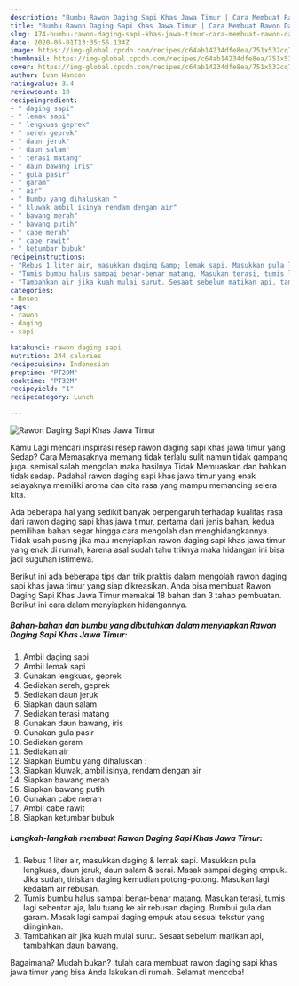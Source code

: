 ```yaml
---
description: "Bumbu Rawon Daging Sapi Khas Jawa Timur | Cara Membuat Rawon Daging Sapi Khas Jawa Timur Yang Sempurna"
title: "Bumbu Rawon Daging Sapi Khas Jawa Timur | Cara Membuat Rawon Daging Sapi Khas Jawa Timur Yang Sempurna"
slug: 474-bumbu-rawon-daging-sapi-khas-jawa-timur-cara-membuat-rawon-daging-sapi-khas-jawa-timur-yang-sempurna
date: 2020-06-01T13:35:55.134Z
image: https://img-global.cpcdn.com/recipes/c64ab14234dfe8ea/751x532cq70/rawon-daging-sapi-khas-jawa-timur-foto-resep-utama.jpg
thumbnail: https://img-global.cpcdn.com/recipes/c64ab14234dfe8ea/751x532cq70/rawon-daging-sapi-khas-jawa-timur-foto-resep-utama.jpg
cover: https://img-global.cpcdn.com/recipes/c64ab14234dfe8ea/751x532cq70/rawon-daging-sapi-khas-jawa-timur-foto-resep-utama.jpg
author: Ivan Hanson
ratingvalue: 3.4
reviewcount: 10
recipeingredient:
- " daging sapi"
- " lemak sapi"
- " lengkuas geprek"
- " sereh geprek"
- " daun jeruk"
- " daun salam"
- " terasi matang"
- " daun bawang iris"
- " gula pasir"
- " garam"
- " air"
- " Bumbu yang dihaluskan "
- " kluwak ambil isinya rendam dengan air"
- " bawang merah"
- " bawang putih"
- " cabe merah"
- " cabe rawit"
- " ketumbar bubuk"
recipeinstructions:
- "Rebus 1 liter air, masukkan daging &amp; lemak sapi. Masukkan pula lengkuas, daun jeruk, daun salam &amp; serai. Masak sampai daging empuk. Jika sudah, tiriskan daging kemudian potong-potong. Masukan lagi kedalam air rebusan."
- "Tumis bumbu halus sampai benar-benar matang. Masukan terasi, tumis lagi sebentar aja, lalu tuang ke air rebusan daging. Bumbui gula dan garam. Masak lagi sampai daging empuk atau sesuai tekstur yang diinginkan."
- "Tambahkan air jika kuah mulai surut. Sesaat sebelum matikan api, tambahkan daun bawang."
categories:
- Resep
tags:
- rawon
- daging
- sapi

katakunci: rawon daging sapi 
nutrition: 244 calories
recipecuisine: Indonesian
preptime: "PT29M"
cooktime: "PT32M"
recipeyield: "1"
recipecategory: Lunch

---
```



![Rawon Daging Sapi Khas Jawa Timur](https://img-global.cpcdn.com/recipes/c64ab14234dfe8ea/751x532cq70/rawon-daging-sapi-khas-jawa-timur-foto-resep-utama.jpg)

Kamu Lagi mencari inspirasi resep rawon daging sapi khas jawa timur yang Sedap? Cara Memasaknya memang tidak terlalu sulit namun tidak gampang juga. semisal salah mengolah maka hasilnya Tidak Memuaskan dan bahkan tidak sedap. Padahal rawon daging sapi khas jawa timur yang enak selayaknya memiliki aroma dan cita rasa yang mampu memancing selera kita.



Ada beberapa hal yang sedikit banyak berpengaruh terhadap kualitas rasa dari rawon daging sapi khas jawa timur, pertama dari jenis bahan, kedua pemilihan bahan segar hingga cara mengolah dan menghidangkannya. Tidak usah pusing jika mau menyiapkan rawon daging sapi khas jawa timur yang enak di rumah, karena asal sudah tahu triknya maka hidangan ini bisa jadi suguhan istimewa.


Berikut ini ada beberapa tips dan trik praktis dalam mengolah rawon daging sapi khas jawa timur yang siap dikreasikan. Anda bisa membuat Rawon Daging Sapi Khas Jawa Timur memakai 18 bahan dan 3 tahap pembuatan. Berikut ini cara dalam menyiapkan hidangannya.

<!--inarticleads1-->

##### Bahan-bahan dan bumbu yang dibutuhkan dalam menyiapkan Rawon Daging Sapi Khas Jawa Timur:

1. Ambil  daging sapi
1. Ambil  lemak sapi
1. Gunakan  lengkuas, geprek
1. Sediakan  sereh, geprek
1. Sediakan  daun jeruk
1. Siapkan  daun salam
1. Sediakan  terasi matang
1. Gunakan  daun bawang, iris
1. Gunakan  gula pasir
1. Sediakan  garam
1. Sediakan  air
1. Siapkan  Bumbu yang dihaluskan :
1. Siapkan  kluwak, ambil isinya, rendam dengan air
1. Siapkan  bawang merah
1. Siapkan  bawang putih
1. Gunakan  cabe merah
1. Ambil  cabe rawit
1. Siapkan  ketumbar bubuk




<!--inarticleads2-->

##### Langkah-langkah membuat Rawon Daging Sapi Khas Jawa Timur:

1. Rebus 1 liter air, masukkan daging &amp; lemak sapi. Masukkan pula lengkuas, daun jeruk, daun salam &amp; serai. Masak sampai daging empuk. Jika sudah, tiriskan daging kemudian potong-potong. Masukan lagi kedalam air rebusan.
1. Tumis bumbu halus sampai benar-benar matang. Masukan terasi, tumis lagi sebentar aja, lalu tuang ke air rebusan daging. Bumbui gula dan garam. Masak lagi sampai daging empuk atau sesuai tekstur yang diinginkan.
1. Tambahkan air jika kuah mulai surut. Sesaat sebelum matikan api, tambahkan daun bawang.




Bagaimana? Mudah bukan? Itulah cara membuat rawon daging sapi khas jawa timur yang bisa Anda lakukan di rumah. Selamat mencoba!
